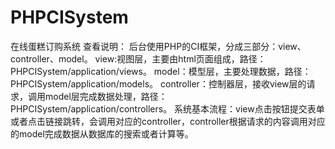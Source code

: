 # PHPCISystem
在线蛋糕订购系统
查看说明：
后台使用PHP的CI框架，分成三部分：view、controller、model。
	view:视图层，主要由html页面组成，路径：PHPCISystem/application/views。
	model：模型层，主要处理数据，路径：PHPCISystem/application/models。
	controller：控制器层，接收view层的请求，调用model层完成数据处理，路径：PHPCISystem/application/controllers。
系统基本流程：view点击按钮提交表单或者点击链接跳转，会调用对应的controller，controller根据请求的内容调用对应的model完成数据从数据库的搜索或者计算等。

